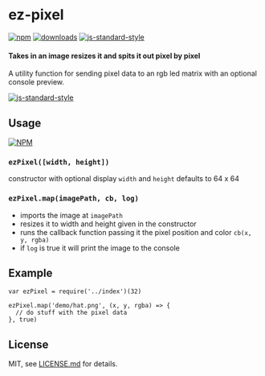 # ez-pixel
[![npm][npm-image]][npm-url]
[![downloads][downloads-image]][downloads-url]
[![js-standard-style](https://img.shields.io/badge/code%20style-standard-brightgreen.svg)](http://standardjs.com/)

[npm-image]: https://img.shields.io/npm/v/ez-pixel.svg
[npm-url]: https://npmjs.org/package/ez-pixel
[downloads-image]: https://img.shields.io/npm/dm/ez-pixel.svg
[downloads-url]: https://npmjs.org/package/ez-pixel

#### Takes in an image resizes it and spits it out pixel by pixel
A utility function for sending pixel data to an rgb led matrix with an optional console preview.

[![js-standard-style](https://cdn.rawgit.com/feross/standard/master/badge.svg)](https://github.com/feross/standard)

## Usage

[![NPM](https://nodei.co/npm/ez-pixel.png)](https://www.npmjs.com/package/ez-pixel)

### `ezPixel([width, height])`
constructor with optional display `width` and `height` defaults to 64 x 64

### `ezPixel.map(imagePath, cb, log)`
* imports the image at `imagePath`
* resizes it to width and height given in the constructor
* runs the callback function passing it the pixel position and color `cb(x, y, rgba)`
* if `log` is true it will print the image to the console


## Example
```
var ezPixel = require('../index')(32)

ezPixel.map('demo/hat.png', (x, y, rgba) => {
  // do stuff with the pixel data
}, true)
```

## License

MIT, see [LICENSE.md](http://github.com/ezekeal/ez-pixel/blob/master/LICENSE.md) for details.
